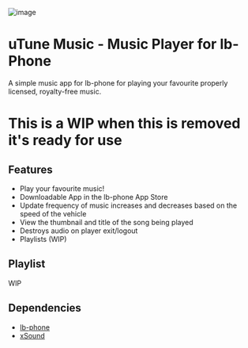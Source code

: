 ![image](https://github.com/user-attachments/assets/64c7ca15-9984-4b08-aaef-f7ed428c7bce)

# uTune Music - Music Player for lb-Phone

A simple music app for lb-phone for playing your favourite properly licensed, royalty-free music.

# This is a WIP when this is removed it's ready for use


## Features
- Play your favourite music!
- Downloadable App in the lb-phone App Store
- Update frequency of music increases and decreases based on the speed of the vehicle
- View the thumbnail and title of the song being played
- Destroys audio on player exit/logout
- Playlists (WIP)


## Playlist

WIP

## Dependencies
- [lb-phone](https://lbscripts.com/phone)
- [xSound](https://github.com/Xogy/xsound/)

